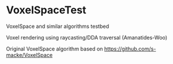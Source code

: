 # VoxelSpaceTest

VoxelSpace and similar algorithms testbed

Voxel rendering using raycasting/DDA traversal (Amanatides-Woo)

Original VoxelSpace algorithm based on https://github.com/s-macke/VoxelSpace
